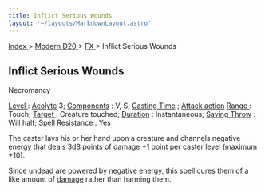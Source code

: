 ```yaml
---
title: Inflict Serious Wounds
layout: '~/layouts/MarkdownLayout.astro'
---
```


[ Index ](/) > [ Modern D20 ](/modern.d20.srd) > [ FX ](/modern.d20.srd/fx) > Inflict Serious Wounds

##  Inflict Serious Wounds

Necromancy

[ Level ](/modern.d20.srd/fx/level) : [ Acolyte](/modern.d20.srd/classes/advanced/acolyte) 3; [ Components](/modern.d20.srd/fx/components) : V, S; [ Casting Time](/modern.d20.srd/fx/casting.time) ; [ Attack action](/modern.d20.srd/combat/attack.actions) [ Range ](/modern.d20.srd/fx/range) :
Touch; [ Target ](/modern.d20.srd/fx/target) : Creature touched; [ Duration](/modern.d20.srd/fx/duration) : Instantaneous; [ Saving Throw](/modern.d20.srd/basics/saving.throws) : Will half; [ Spell Resistance](/modern.d20.srd/special.abilities/spell.resistance) : Yes

The caster lays his or her hand upon a creature and channels negative energy
that deals 3d8 points of [ damage ](/modern.d20.srd/combat/damage) +1 point
per caster level (maximum +10).

Since [ undead ](/modern.d20.srd/creature.types/undead) are powered by
negative energy, this spell cures them of a like amount of [ damage](/modern.d20.srd/combat/damage) rather than harming them.

